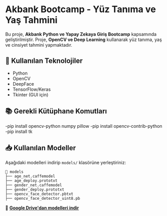 # Akbank Bootcamp - Yüz Tanıma ve Yaş Tahmini

Bu proje, **Akbank Python ve Yapay Zekaya Giriş Bootcamp** kapsamında geliştirilmiştir. Proje, **OpenCV ve Deep Learning** kullanarak yüz tanıma, yaş ve cinsiyet tahmini yapmaktadır.

## 🚀 Kullanılan Teknolojiler
- Python
- OpenCV
- DeepFace
- TensorFlow/Keras
- Tkinter (GUI için)
  
## 📚 Gerekli Kütüphane Komutları 
-pip install opencv-python numpy pillow
-pip install opencv-contrib-python
-pip install tk

## 📥 Kullanılan Modeller
Aşağıdaki modelleri indirip `models/` klasörüne yerleştiriniz:

```
📂 models
├── age_net.caffemodel
├── age_deploy.prototxt
├── gender_net.caffemodel
├── gender_deploy.prototxt
├── opencv_face_detector.pbtxt
├── opencv_face_detector_uint8.pb
```

📂 **[Google Drive'dan modelleri indir](https://drive.google.com/drive/folders/1bO-AvdSkI3iqJ8mR9W_MkSoEj4WUQquC?usp=drive_link)**

